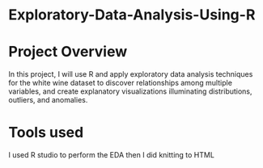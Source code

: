 # Exploratory-Data-Analysis-Using-R

# Project Overview

In this project, I will use R and apply exploratory data analysis techniques for the white wine dataset to discover relationships among multiple variables, and create explanatory visualizations illuminating distributions, outliers, and anomalies.

# Tools used
I used R studio to perform the EDA then I did knitting to HTML
